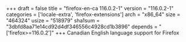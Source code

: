+++
draft = false
title = "firefox-en-ca 116.0.2-1"
version = "116.0.2-1"
categories = ['locale-extra', 'firefox-extensions']
arch = "x86_64"
size = "464324"
usize = "518979"
sha1sum = "3dbfd8aa71e14cd92d4df346556c4928cd1b3896"
depends = "['firefox>=116.0.2']"
+++
Canadian English language support for Firefox